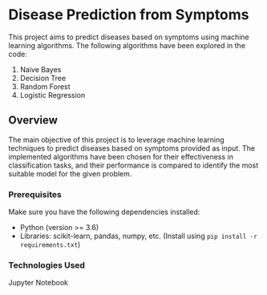 # Disease Prediction from Symptoms

This project aims to predict diseases based on symptoms using machine learning algorithms. The following algorithms have been explored in the code:

1. Naive Bayes
2. Decision Tree
3. Random Forest
4. Logistic Regression

## Overview

The main objective of this project is to leverage machine learning techniques to predict diseases based on symptoms provided as input. The implemented algorithms have been chosen for their effectiveness in classification tasks, and their performance is compared to identify the most suitable model for the given problem.

### Prerequisites

Make sure you have the following dependencies installed:

- Python (version >= 3.6)
- Libraries: scikit-learn, pandas, numpy, etc. (Install using `pip install -r requirements.txt`)

### Technologies Used
Jupyter Notebook


